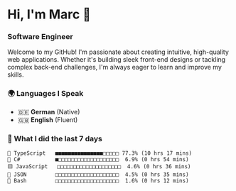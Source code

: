 # Hi, I'm Marc 👋 
### Software Engineer

Welcome to my GitHub! I'm passionate about creating intuitive, high-quality web applications. Whether it's building sleek front-end designs or tackling complex back-end challenges, I'm always eager to learn and improve my skills.  

### 🌍 Languages I Speak  
- 🇩🇪 **German** (Native)  
- 🇬🇧 **English** (Fluent)

### 🤯 What I did the last 7 days

```
🔷 TypeScript   ■■■■■■■■■■■■■■■□□□□□ 77.3% (10 hrs 17 mins)
🔷 C#           ■□□□□□□□□□□□□□□□□□□□  6.9% (0 hrs 54 mins)
🟨 JavaScript   □□□□□□□□□□□□□□□□□□□□  4.6% (0 hrs 36 mins)
📄 JSON         □□□□□□□□□□□□□□□□□□□□  4.5% (0 hrs 35 mins)
📄 Bash         □□□□□□□□□□□□□□□□□□□□  1.6% (0 hrs 12 mins)
```